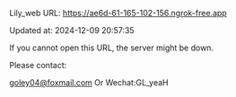 Lily_web URL: https://ae6d-61-165-102-156.ngrok-free.app

Updated at: 2024-12-09 20:57:35

If you cannot open this URL, the server might be down.

Please contact: 

goley04@foxmail.com Or Wechat:GL_yeaH